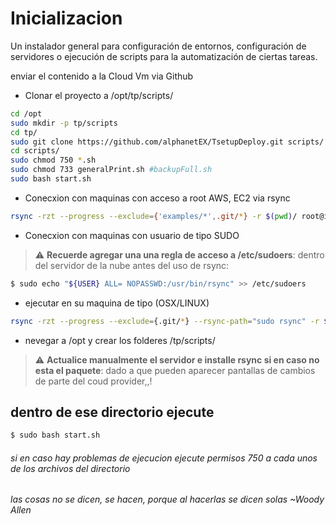 # Inicializacion 

Un instalador general para configuración de entornos, configuración de servidores o ejecución
de scripts para la automatización de ciertas tareas.

enviar el contenido a la Cloud Vm via Github

- Clonar el proyecto a /opt/tp/scripts/
```sh 
cd /opt
sudo mkdir -p tp/scripts
cd tp/
sudo git clone https://github.com/alphanetEX/TsetupDeploy.git scripts/
cd scripts/
sudo chmod 750 *.sh
sudo chmod 733 generalPrint.sh #backupFull.sh 
sudo bash start.sh
```


- Conecxion con maquinas con acceso a root AWS, EC2 via rsync
```sh 
rsync -rzt --progress --exclude={'examples/*',.git/*} -r $(pwd)/ root@ip-addr:/opt/tp/scripts
```
- Conecxion con maquinas con usuario de tipo SUDO

> :warning: **Recuerde agregar una una regla de acceso a /etc/sudoers**: dentro del servidor de la nube antes del uso de rsync: 

```sh
$ sudo echo "${USER} ALL= NOPASSWD:/usr/bin/rsync" >> /etc/sudoers 
```

- ejecutar en su maquina de tipo (OSX/LINUX)
```sh 
rsync -rzt --progress --exclude={.git/*} --rsync-path="sudo rsync" -r $(pwd)/ user@ip-addr:/opt/tp/scripts/
```

- nevegar a /opt y crear los folderes /tp/scripts/

> :warning: **Actualice manualmente el servidor e installe rsync si en caso no esta el paquete**: dado a que pueden aparecer pantallas de cambios de parte del coud provider,,!

## dentro de ese directorio ejecute
```sh 
$ sudo bash start.sh
```
###### si en caso hay problemas de ejecucion ejecute permisos 750 a cada unos de los archivos del directorio

###### las cosas no se dicen, se hacen, porque al hacerlas se dicen solas ~Woody Allen

